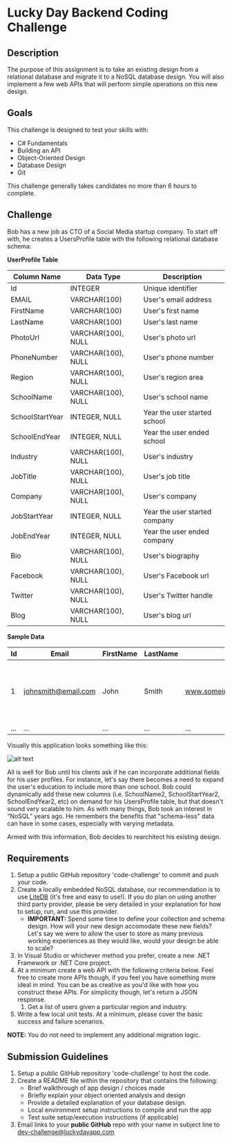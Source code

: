 # Lucky Day Backend Coding Challenge

## Description 

The purpose of this assignment is to take an existing design from a relational database and migrate it to a NoSQL database design. You will also implement a few web APIs that will perform simple operations on this new design.

## Goals

This challenge is designed to test your skills with:

* C# Fundamentals
* Building an API
* Object-Oriented Design
* Database Design
* Git

This challenge generally takes candidates no more than 6 hours to complete.

## Challenge
Bob has a new job as CTO of a Social Media startup company. To start off with, he creates a UsersProfile table with the following relational database schema:

**UserProfile Table**

| Column Name  | Data Type | Description |
| ------------- | ------------- |------------- |
| Id | INTEGER | Unique identifier |
| EMAIL | VARCHAR(100) | User's email address |
| FirstName | VARCHAR(100) | User's first name |
| LastName | VARCHAR(100) | User's last name |
| PhotoUrl | VARCHAR(100), NULL | User's photo url |
| PhoneNumber | VARCHAR(100), NULL | User's phone number |
| Region | VARCHAR(100), NULL | User's region area |
| SchoolName | VARCHAR(100), NULL | User's school name |
| SchoolStartYear | INTEGER, NULL | Year the user started school |
| SchoolEndYear | INTEGER, NULL | Year the user ended school |
| Industry | VARCHAR(100), NULL | User's industry |
| JobTitle | VARCHAR(100), NULL | User's job title |
| Company | VARCHAR(100), NULL | User's company |
| JobStartYear | INTEGER, NULL | Year the user started company |
| JobEndYear | INTEGER, NULL | Year the user ended company |
| Bio | VARCHAR(100), NULL | User's biography |
| Facebook | VARCHAR(100), NULL | User's Facebook url |
| Twitter | VARCHAR(100), NULL | User's Twitter handle |
| Blog | VARCHAR(100), NULL | User's blog url |

**Sample Data**

| Id | Email | FirstName | LastName | PhotoUrl | PhoneNumber | Region | SchoolName | SchoolStartYear | SchoolEndYear | Industry | JobTitle | Company | JobStartYear | JobEndYear | Bio | Facebook | Twitter | Blog | 
| --- | --- | --- | --- | --- | --- | --- | --- | --- | --- | --- | --- | --- | --- | --- | --- | --- | --- | --- | 
| 1 | johnsmith@email.com | John | Smith | www.someimagehost.com/blahblahimage123.png | 3100000000 | Greater Los Angeles | University of California, Los Angeles | 2000 | 2004 | Software Professional | Software Developer | Fun Times, Inc | 2014 | Present | Experienced developer with a proven track record in .NET development | www.facebook.com/johnblahblah123 | @johnblahblah123 | www.johnblahblah123.net | 
| ... | ... | ... | ... | ... | ... | ... | ... | ... | ... | ... | ... | ... | ... | ... | ... | ... | ... | ... | ... |

Visually this application looks something like this:

![alt text](https://cf-s3-luckyday-test.luckydayapp.com/GitHub/jsmith.png)

All is well for Bob until his clients ask if he can incorporate additional fields for his user profiles. For instance, let's say there becomes a need to expand the user's education to include more than one school. Bob could dynamically add these new columns (i.e. SchoolName2, SchoolStartYear2, SchoolEndYear2, etc) on demand for his UsersProfile table, but that doesn't sound very scalable to him. As with many things, Bob took an interest in “NoSQL” years ago. He remembers the benefits that "schema-less" data can have in some cases, especially with varying metadata.

Armed with this information, Bob decides to rearchitect his existing design.

## Requirements
1. Setup a public GitHub repository 'code-challenge' to commit and push your code.
2. Create a locally embedded NoSQL database, our recommendation is to use [LiteDB](http://www.litedb.org/) (it's free and easy to use!). If you do plan on using another third party provider, please be very detailed in your explanation for how to setup, run, and use this provider.
   - **IMPORTANT:** Spend some time to define your collection and schema design. How will your new design accomodate these new fields? Let's say we were to allow the user to store as many previous working experiences as they would like, would your design be able to scale?
3. In Visual Studio or whichever method you prefer, create a new .NET Framework or .NET Core project.
4. At a minimum create a web API with the following criteria below. Feel free to create more APIs though, if you feel you have something more ideal in mind. You can be as creative as you'd like with how you construct these APIs. For simplicity though, let's return a JSON response.
   1. Get a list of users given a particular region and industry.
5. Write a few local unit tests. At a minimum, please cover the basic success and failure scenarios.

**NOTE:** You do not need to implement any additional migration logic.

## Submission Guidelines

1. Setup a public GitHub repository 'code-challenge' to host the code.
2. Create a README file within the repository that contains the following:
   - Brief walkthrough of app design / choices made
   - Briefly explain your object oriented analysis and design
   - Provide a detailed explanation of your database design.
   - Local environment setup instructions to compile and run the app
   - Test suite setup/execution instructions (if applicable) 
3. Email links to your **public GitHub** repo with your name in subject line to [dev-challenge@luckydayapp.com](mailto:dev-challenge@luckydayapp.com)

